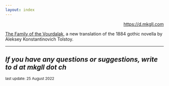 ```yaml
---
layout: index
---
```


<p style="
    text-align: right;
"><a href="/">https://d.mkgll.com</a></p>

[The Family of the Vourdalak](vd), a new translation of the 1884 gothic novella by Aleksey Konstantinovich Tolstoy.

---

*If you have any questions or suggestions, write to d at mkgll dot ch*
---

<small>last update: 25 August 2022</small>
